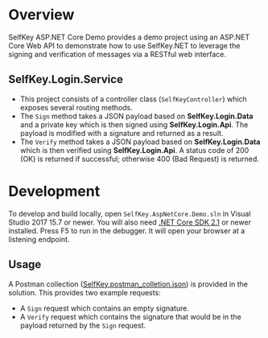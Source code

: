 # Overview

SelfKey ASP.NET Core Demo provides a demo project using an ASP.NET Core Web API to demonstrate how to use SelfKey.NET to leverage the signing and verification of messages via a RESTful web interface.

## SelfKey.Login.Service

 * This project consists of a controller class (`SelfKeyController`) which exposes several routing methods.
 * The `Sign` method takes a JSON payload based on **SelfKey.Login.Data** and a private key which is then signed using **SelfKey.Login.Api**.  The payload is modified with a signature and returned as a result.
 * The `Verify` method takes a JSON payload based on **SelfKey.Login.Data** which is then verified using **SelfKey.Login.Api**.  A status code of 200 (OK) is returned if successful; otherwise 400 (Bad Request) is returned.

# Development

To develop and build locally, open `SelfKey.AspNetCore.Demo.sln` in Visual Studio 2017 15.7 or newer.  You will also need [.NET Core SDK 2.1](https://www.microsoft.com/net/download/dotnet-core/2.1) or newer installed.  Press F5 to run in the debugger.  It will open your browser at a listening endpoint.

## Usage

A Postman collection ([SelfKey.postman_colletion.json](SelfKey.postman_colletion.json)) is provided in the solution.  This provides two example requests:

 * A `Sign` request which contains an empty signature.
 * A `Verify` request which contains the signature that would be in the payload returned by the `Sign` request.
